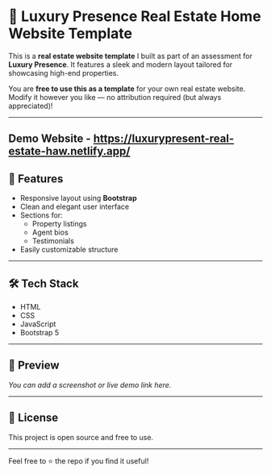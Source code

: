 # 🏡 Luxury Presence Real Estate Home Website Template

This is a **real estate website template** I built as part of an assessment for **Luxury Presence**. It features a sleek and modern layout tailored for showcasing high-end properties.

You are **free to use this as a template** for your own real estate website. Modify it however you like — no attribution required (but always appreciated)!

---

## Demo Website - https://luxurypresent-real-estate-haw.netlify.app/

## 🚀 Features

- Responsive layout using **Bootstrap**
- Clean and elegant user interface
- Sections for:
  - Property listings
  - Agent bios
  - Testimonials
- Easily customizable structure

---

## 🛠 Tech Stack

- HTML  
- CSS  
- JavaScript  
- Bootstrap 5

---

## 📸 Preview

*You can add a screenshot or live demo link here.*

---

## 📄 License

This project is open source and free to use.

---

Feel free to ⭐ the repo if you find it useful!
